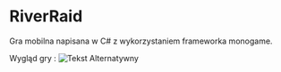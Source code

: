 # RiverRaid
Gra mobilna napisana w C#  z wykorzystaniem frameworka monogame.

Wygląd gry :
![Tekst Alternatywny](C:/Users/Tomasz/Desktop/riverraid.jpg "Opcjonalny tytul")
